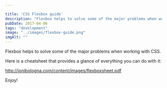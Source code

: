 ```yaml
---

title: 'CSS Flexbox guide'
description: "Flexbox helps to solve some of the major problems when working with CSS. Here is a cheatsheet that provides a glance of everything you can do with it."
pubDate: 2017-04-06
tags: "development"
image: "../images/flexbox-guide.png"
imgAlt: ""
---
```

Flexbox helps to solve some of the major problems when working with CSS.

Here is a cheatsheet that provides a glance of everything you can do with it:

http://jonibologna.com/content/images/flexboxsheet.pdf

Enjoy!
